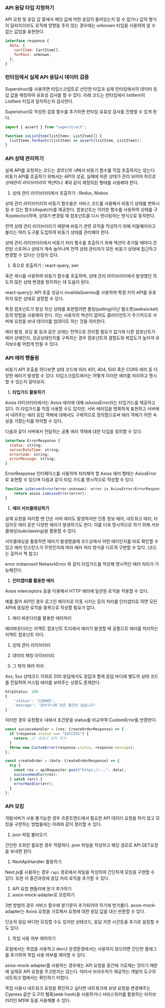 ### API 응답 타입 지정하기

API 요청 및 응답 값 중에서 해당 값에 어떤 응답이 들어있는지 알 수 없거나 값의 형식이 달라지더라도 로직에 영향을 주지 않는 경우에는 unknown 타입을 사용하여 알 수 없는 값임을 표현한다.

```jsx
interface response {
  data: {
    cartItem: CartItem[],
    forPass: unknown,
  };
}
```

### 런타임에서 실제 API 응답시 데이터 검증

Superstruct를 사용하면 타입스크립트로 선언한 타입과 실제 런타임에서의 데이터 응답 값을 매칭하여 유효성 검사를 할 수 있다. 아래 코드는 런타임에서 listItem이 ListItem 타입과 일치하는지 검사한다.

Superstruct로 작성한 검증 함수를 추가하면 런타임 유효성 검사를 진행할 수 있게 된다.

```jsx
import { assert } from "superstruct";

function isListItem(listItems: ListItem[]) {
  listItems.forEach((listItem) => assert(listItem, ListItem));
}
```

### API 상태 관리하기

실제 API를 요청하는 코드는 *컴포넌트 내*에서 비동기 함수를 직접 호출하지는 않는다. 비동기 API를 호출하기 위해서는 API의 성공, 실패에 따른 상태가 관리 되어야 하므로 *상태관리 라이브러리의 액션*이나 *훅*과 같이 재정의된 형태를 사용해야 한다.

1. 상태 관리 라이브러리에서 호출하기 : Redux, Mobox

상태 관리 라이브러리의 비동기 함수들은 서비스 코드를 사용해서 비동기 상태를 변화시킬 수 있는 함수(dispatch)를 제공한다. 컴포넌트는 이러한 함수를 사용하여 상태를 구독(selector)하며, 상태가 변경될 때 컴포넌트를 다시 렌더링하는 방식으로 동작한다.

전역 상태 관리 라이브러리기 때문에 비동기 관련 로직을 작성하기 위해 미들웨어라고 불리는 여러 도구를 도입하여 비동기 상태를 관리해야 한다.

상태 관리 라이브러리에서 비동기 처리 함수를 호출하기 위해 액션이 추가될 때마다 관련된 스토어나 상태가 계속 늘어나며 전역 상태 관리자가 모든 비동기 상태에 접근하고 변경할 수 있다는 단점이 있다.

1. 훅으로 호출하기 : react-query, swr

훅은 캐시를 사용하여 비동기 함수를 호출하며, 상태 관리 라이브러리에서 발생했던 의도치 않은 상태 변경을 방지하는 데 도움이 된다.

react-query는 API 호출 성공시 invalidaQueries를 사용하여 특정 키의 API를 유효하지 않은 상태로 설정할 수 있다.

특정 컴포넌트가 항상 최신 상태를 표현할려면 폴링(polling)이난 웹소켓(websocket)등의 방법을 사용해야 한다. 이는 사용자의 액션이 없어도 클라이언트가 주기적으로 서버에 요청을 보내 데이터를 업데이트 하는 것을 의미한다.

에러 발생, 로딩 중 등과 같은 상태는 전역으로 관리할 필요가 없기에 다른 컴포넌트가 에러 상태인지, 성공상태인지를 구독하는 경우 컴포넌트의 결합도와 복잡도가 높아져 유지보수를 어렵게 만들 수 있다.

### API 에러 핸들링

비동기 API 호출을 하다보면 상태 코드에 따라 401, 404, 500 혹은 CORS 에러 등 다양한 에러가 발생할 수 있다. 타입스크립트에서는 어떻게 이러한 에러를 처리하고 명시할 수 있는지 알아보자.

1. **타입가드 활용하기**

Axios 라이브러리에서는 Axios 에러에 대해 isAxiosError라는 타입가드를 제공하고 있다. 이 타입가드를 직접 사용할 수도 있지만, 서버 에러임을 명확하게 표현하고 서버에서 내려주는 에러 응답 객체에 대해서도 구체적으로 정의함으로써 에러 객체가 어떤 속성을 가졌는지를 파악할 수 있다.

다음과 같이 서버에서 전달하는 공통 에러 객체에 대한 타입을 정의할 수 있다.

```jsx
interface ErrorResponse {
  status: string;
  serverDateTime: string;
  errorCode: string;
  errorMessage: string;
}
```

ErrorResponse 인터페이스를 사용하여 처리해야 할 Axios 에러 형태는 AxiosError<ErrorResponse>로 표현할 수 있으며 다음과 같이 타입 가드를 명시적으로 작성할 수 있다.

```jsx
function isServerError(error:unknown): error is AxiosError<ErrorResponse> {
	return axios.isAxiosError(error);
}
```

1. **에러 서브클래싱하기**

실제 요청을 처리할 땐 단순 서버 에러도 발생하지만 인증 정보 에러, 네트워크 에러, 타임아웃 에러 같은 다양한 에러가 발생하기도 한다. 이를 더욱 명시적으로 하기 위해 서브클래싱(subclassing)을 활용할 수 있다.

서브클래싱을 활용하면 에러가 발생했을때 코드상에서 어떤 에러인지를 바로 확인할 수 있고 에러 인스턴스가 무엇인지에 따라 에러 처리 방식을 다르게 구현할 수 있다. (코드는 길어서 책 참고)

error instanceof NetworkError 와 같이 타입가드를 작성해 명시적인 에러 처리가 가능해진다.

1. **인터셉터를 활용한 에러**

Axios interceptors 등을 이용해서 HTTP 에러에 일관된 로직을 적용할 수 있다.

예를 들어 401인 경우 로그인 페이지로 이동 시키는 등의 처리를 인터셉터로 하면 모든 API에 동일한 로직을 중복으로 작성할 필요가 없다.

1. 에러 바운더리를 활용한 에러처리

에러바운더리는 리액트 컴포넌트 트리에서 에러가 발생할 때 공통으로 에러를 처리하는 리액트 컴포넌트 이다.

1. 상태 관리 라이브러리
2. 데이터 패칭 라이브러리

3. 그 밖의 에러 처리

4xx, 5xx 상태코드 이외로 200 응답에서도 응답과 함께 응답 바디에 별도의 상태 코드를 전달하여 커스텀 에러를 보여주는 상황도 존재한다.

```jsx
httpStatus: 200
{
	'status': 'C20005',
	'message': '장바구니에 담은 물건이 없습니다'
}
```

이러한 경우 요청함수 내에서 조건문을 status를 비교하여 CustomError를 반환한다.

```jsx
const successHandler = (res: CreateOrderResponse) => {
  if (response.status === "SUCCESS") {
    return; // 성공시 로직 추가
  }
  throw new CustomError(response.status, response.message);
};

const createOrder = (data: CreateOrderResponse) => {
  try {
    const res = apiRequester.post("https://...", data);
    successHandler(res);
  } catch (err) {
    errorHandler(err);
  }
};
```

### API 모킹

개발서버가 사용 불가능한 경우 프론트엔드에서 필요한 API 데이터 요청을 하지 않고 모킹을 구현하는 방법들에는 아래와 같이 정리할 수 있다.

1. json 파일 불러오기

간단한 조회만 필요한 경우 적절하다. json 파일을 작성하고 해당 경로로 API GET요청을 보내면 된다.

1. NextApiHandler 활용하기

Next.js를 사용하는 경우 `/api` 경로에서 파일을 작성하여 간단하게 모킹을 구현할 수 있다. 또한 이 중간과정에 응답 처리 로직을 추가할 수 있다.

1. API 요청 핸들러에 분기 추가하기
2. axios-mock-adapter로 모킹하기

3번 방법의 경우 서비스 함수에 분기문이 추가되어야 하기에 번거롭다. axios-mock-adapter는 Axios 요청을 가로채서 요청에 대한 응답 값을 대신 반환할 수 있다.

단순히 응답 바디만 모킹할 수도 있지만 상태코드, 응답 지연 시간등을 추가로 설정할 수 도 있다.

1. 목업 사용 여부 제어하기

로컬에서는 목업을 사용하고 dev나 운영환경에서는 사용하지 않으려면 간단한 플래그를 추가하여 목업 사용 여부를 제어할 수 있다.

axios-mock-adapter를 사용하는 경우에는 API 요청을 중간에 가로채는 것이기 때문에 실제로 API 요청을 주고받지는 않는다. 따라서 브라우저가 제공하는 개발자 도구의 네트워크 탭에서는 확인하기 어렵다.

목업 사용시 네트워크 요청을 확인하고 싶다면 네트워크에 보낸 요청을 변경해주는 Cypress 같은 도구의 웹훅(web hook)을 사용하거나 서비스워커를 활용하는 라이브러리인 MSW 등을 사용해볼 수 있다.
